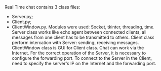 Real Time chat contains 3 class files:
- Server.py;
- Client.py;
- ClientWindow.py.
Modules were used: Socket, tkinter, threading, time.
Server class works like echo agent between connected clients, all messages from one client has to be transmitted to others.
Client class perform intercation with Server: sending, receiving messages.
ClientWindow class is GUI for Client class.
Chat can work via the Internet. For the correct operation of the Server, it is necessary to configure the forwarding port. To connect to the Server in the Client, need to specify the server's IP on the Internet and the forwarding port.
